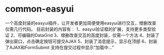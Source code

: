 # common-easyui
一个高度封装的easyui插件，让开发者更加简便使用easyui进行交互，增删改查仅需几行代码。
目前封装的内容有：
  1、easyui验证框的扩展，支持更多类型验证
  2、可编辑的DataGrid
  3、增删改查交互的高度封装，仅需一个方法
  4、封装了弹出窗口，点击确定按钮可提交AJAX
  5、封装了消息提示，显示在顶部
  6、封装了AJAX和FormSubmit 支持在提交过程中显示“加载中...”
  
  
  
  
